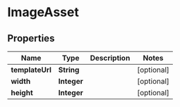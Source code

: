 

# ImageAsset


## Properties

| Name | Type | Description | Notes |
|------------ | ------------- | ------------- | -------------|
|**templateUrl** | **String** |  |  [optional] |
|**width** | **Integer** |  |  [optional] |
|**height** | **Integer** |  |  [optional] |



